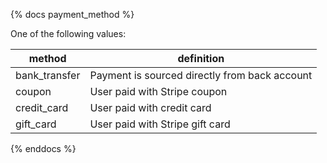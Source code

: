 {% docs payment_method %}

One of the following values:

| method        | definition                                    |
|---------------|-----------------------------------------------|
| bank_transfer | Payment is sourced directly from back account |
| coupon        | User paid with Stripe coupon                  |
| credit_card   | User paid with credit card                    |
| gift_card     | User paid with Stripe gift card               |

{% enddocs %}